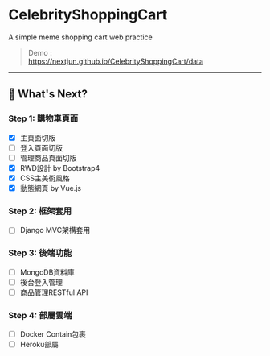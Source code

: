 # CelebrityShoppingCart
A simple meme shopping cart web practice 

>Demo :      
>https://nextjun.github.io/CelebrityShoppingCart/data

---

## :memo: What's Next?

### Step 1: 購物車頁面

- [x] 主頁面切版
- [ ] 登入頁面切版
- [ ] 管理商品頁面切版
- [x] RWD設計 by Bootstrap4
- [x] CSS主美術風格
- [x] 動態網頁 by Vue.js
  
### Step 2: 框架套用
- [ ] Django MVC架構套用

### Step 3: 後端功能
- [ ] MongoDB資料庫
- [ ] 後台登入管理
- [ ] 商品管理RESTful API

### Step 4: 部屬雲端
- [ ] Docker Contain包裹
- [ ] Heroku部屬